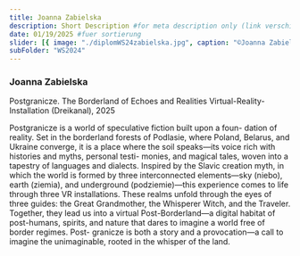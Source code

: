 ```yaml
---
title: Joanna Zabielska
description: Short Description #for meta description only (link verschicken etc. nicht auf der seite zu sehen)
date: 01/19/2025 #fuer sortierung
slider: [{ image: "./diplomWS24zabielska.jpg", caption: "©Joanna Zabielska" }]
subFolder: "WS2024"
---
```


### Joanna Zabielska

Postgranicze. The Borderland of Echoes and Realities
Virtual-Reality-Installation (Dreikanal), 2025

Postgranicze is a world of speculative fiction built upon a foun-
dation of reality. Set in the borderland forests of Podlasie, where
Poland, Belarus, and Ukraine converge, it is a place where the soil
speaks—its voice rich with histories and myths, personal testi-
monies, and magical tales, woven into a tapestry of languages and
dialects. Inspired by the Slavic creation myth, in which the world
is formed by three interconnected elements—sky (niebo), earth
(ziemia), and underground (podziemie)—this experience comes
to life through three VR installations. These realms unfold through
the eyes of three guides: the Great Grandmother, the Whisperer
Witch, and the Traveler. Together, they lead us into a virtual
Post-Borderland—a digital habitat of post-humans, spirits, and
nature that dares to imagine a world free of border regimes. Post-
granicze is both a story and a provocation—a call to imagine the
unimaginable, rooted in the whisper of the land.
